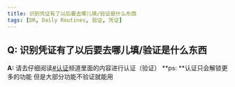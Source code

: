 ```yaml
---
title: 识别凭证有了以后要去哪儿填/验证是什么东西
tags: [DR, Daily Routines, 验证, 凭证]
---
```


## Q: 识别凭证有了以后要去哪儿填/验证是什么东西
**A:** 请去仔细阅读[#认证](https://discord.com/channels/1258981591124938762/1261599312496951309)频道里面的内容进行认证（验证）
**ps: **认证只会解锁更多的功能 但是大部分功能不验证就能用


